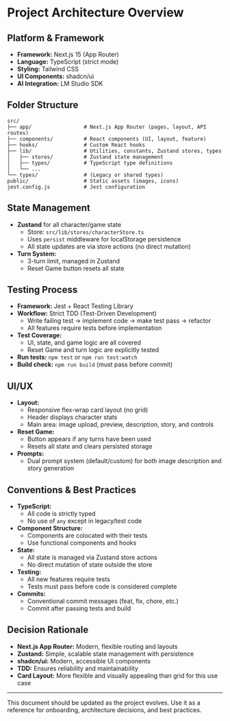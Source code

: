 # Project Architecture Overview

## Platform & Framework
- **Framework:** Next.js 15 (App Router)
- **Language:** TypeScript (strict mode)
- **Styling:** Tailwind CSS
- **UI Components:** shadcn/ui
- **AI Integration:** LM Studio SDK

## Folder Structure
```
src/
├── app/                 # Next.js App Router (pages, layout, API routes)
├── components/          # React components (UI, layout, feature)
├── hooks/               # Custom React hooks
├── lib/                 # Utilities, constants, Zustand stores, types
│   ├── stores/          # Zustand state management
│   ├── types/           # TypeScript type definitions
│   └── ...
└── types/               # (Legacy or shared types)
public/                  # Static assets (images, icons)
jest.config.js           # Jest configuration
```

## State Management
- **Zustand** for all character/game state
  - Store: `src/lib/stores/characterStore.ts`
  - Uses `persist` middleware for localStorage persistence
  - All state updates are via store actions (no direct mutation)
- **Turn System:**
  - 3-turn limit, managed in Zustand
  - Reset Game button resets all state

## Testing Process
- **Framework:** Jest + React Testing Library
- **Workflow:** Strict TDD (Test-Driven Development)
  - Write failing test → implement code → make test pass → refactor
  - All features require tests before implementation
- **Test Coverage:**
  - UI, state, and game logic are all covered
  - Reset Game and turn logic are explicitly tested
- **Run tests:** `npm test` or `npm run test:watch`
- **Build check:** `npm run build` (must pass before commit)

## UI/UX
- **Layout:**
  - Responsive flex-wrap card layout (no grid)
  - Header displays character stats
  - Main area: image upload, preview, description, story, and controls
- **Reset Game:**
  - Button appears if any turns have been used
  - Resets all state and clears persisted storage
- **Prompts:**
  - Dual prompt system (default/custom) for both image description and story generation

## Conventions & Best Practices
- **TypeScript:**
  - All code is strictly typed
  - No use of `any` except in legacy/test code
- **Component Structure:**
  - Components are colocated with their tests
  - Use functional components and hooks
- **State:**
  - All state is managed via Zustand store actions
  - No direct mutation of state outside the store
- **Testing:**
  - All new features require tests
  - Tests must pass before code is considered complete
- **Commits:**
  - Conventional commit messages (feat, fix, chore, etc.)
  - Commit after passing tests and build

## Decision Rationale
- **Next.js App Router:** Modern, flexible routing and layouts
- **Zustand:** Simple, scalable state management with persistence
- **shadcn/ui:** Modern, accessible UI components
- **TDD:** Ensures reliability and maintainability
- **Card Layout:** More flexible and visually appealing than grid for this use case

---
This document should be updated as the project evolves. Use it as a reference for onboarding, architecture decisions, and best practices. 